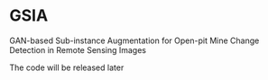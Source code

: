 # GSIA
GAN-based Sub-instance Augmentation for Open-pit Mine Change Detection in Remote Sensing Images

The code will be released later
